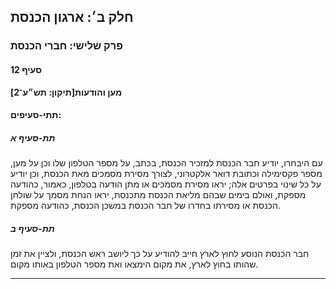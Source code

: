 ## חלק ב׳: ארגון הכנסת

### פרק שלישי: חברי הכנסת

#### סעיף 12

**מען והודעות[תיקון: תש״ע־2]**



#### תתי-סעיפים:

##### תת-סעיף א

עם היבחרו,
 יודיע חבר הכנסת למזכיר הכנסת, בכתב, על מספר הטלפון שלו וכן על מען, מספר
 פקסימילה וכתובת דואר אלקטרוני, לצורך מסירת מסמכים מאת הכנסת, וכן יודיע 
על כל שינוי בפרטים אלה; יראו מסירת מסמכים או מתן הודעה בטלפון, כאמור, 
כהודעה מספקת, ואולם בימים שבהם מליאת הכנסת מתכנסת, יראו הנחת מסמך על 
שולחן הכנסת או מסירתו בחדרו של חבר הכנסת במשכן הכנסת, כהודעה מספקת.

##### תת-סעיף ב

חבר הכנסת 
הנוסע לחוץ לארץ חייב להודיע על כך ליושב ראש הכנסת, ולציין את זמן שהותו 
בחוץ לארץ, את מקום הימצאו ואת מספר הטלפון באותו מקום.

----

